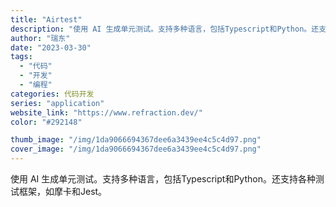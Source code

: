 ```yaml
---
title: "Airtest"
description: "使用 AI 生成单元测试。支持多种语言，包括Typescript和Python。还支持各种测试框架，如摩卡和Jest。 "
author: "瑞东"
date: "2023-03-30"
tags:
  - "代码"
  - "开发"
  - "编程"
categories: 代码开发
series: "application"
website_link: "https://www.refraction.dev/"
color: "#292148"

thumb_image: "/img/1da9066694367dee6a3439ee4c5c4d97.png"
cover_image: "/img/1da9066694367dee6a3439ee4c5c4d97.png"
---
```


使用 AI 生成单元测试。支持多种语言，包括Typescript和Python。还支持各种测试框架，如摩卡和Jest。 